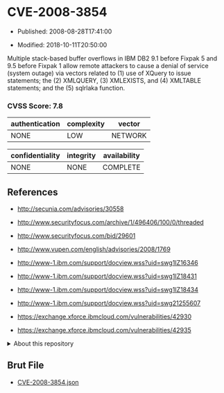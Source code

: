 # CVE-2008-3854

- Published: 2008-08-28T17:41:00

- Modified: 2018-10-11T20:50:00

Multiple stack-based buffer overflows in IBM DB2 9.1 before Fixpak 5 and 9.5 before Fixpak 1 allow remote attackers to cause a denial of service (system outage) via vectors related to (1) use of XQuery to issue statements; the (2) XMLQUERY, (3) XMLEXISTS, and (4) XMLTABLE statements; and the (5) sqlrlaka function.

### CVSS Score: **7.8**

| authentication | complexity | vector |
| --- | --- | --- |
| NONE | LOW | NETWORK |

| confidentiality | integrity | availability |
| --- | --- | --- |
| NONE | NONE | COMPLETE |

## References

* http://secunia.com/advisories/30558

* http://www.securityfocus.com/archive/1/496406/100/0/threaded

* http://www.securityfocus.com/bid/29601

* http://www.vupen.com/english/advisories/2008/1769

* http://www-1.ibm.com/support/docview.wss?uid=swg1IZ16346

* http://www-1.ibm.com/support/docview.wss?uid=swg1IZ18431

* http://www-1.ibm.com/support/docview.wss?uid=swg1IZ18434

* http://www-1.ibm.com/support/docview.wss?uid=swg21255607

* https://exchange.xforce.ibmcloud.com/vulnerabilities/42930

* https://exchange.xforce.ibmcloud.com/vulnerabilities/42935

<details>
<summary>About this repository</summary> 

  This repository is part of the project [Live Hack CVE](https://github.com/Live-Hack-CVE). Main website can be found [www.live-hack.org](https://www.live-hack.org) 
  
  Made by [Sn0wAlice](https://github.com/Sn0wAlice) for the people that care about security and need to have a feed of the latest CVEs. Hope you enjoy it, don't forget to star the repo and follow me on [Twitter](https://twitter.com/Sn0wAlice) and [Github](https://github.com/Sn0wAlice). And that is my [personnal website](https://www.alice-snow.me/)

  - [Home Page](https://github.com/Live-Hack-CVE)
  - [Framework](https://github.com/Live-Hack-CVE/cve-framework)
  - [CVE database](https://github.com/Live-Hack-CVE/full_database)
  - [Changelog](https://github.com/Live-Hack-CVE/Changelog)
</details>

## Brut File

* [CVE-2008-3854.json](https://raw.githubusercontent.com/Live-Hack-CVE/full_database/main/cves/2008/CVE-2008-3854.json)

